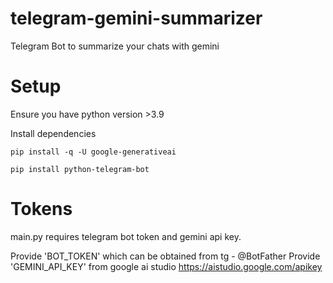 # telegram-gemini-summarizer
Telegram Bot to summarize your chats with gemini

# Setup
Ensure you have python version >3.9

Install dependencies
```
pip install -q -U google-generativeai

pip install python-telegram-bot
```

# Tokens
main.py requires telegram bot token and gemini api key.

Provide 'BOT_TOKEN' which can be obtained from tg - @BotFather
Provide 'GEMINI_API_KEY' from google ai studio https://aistudio.google.com/apikey

